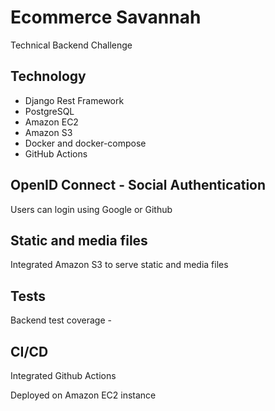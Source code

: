 # Ecommerce Savannah
Technical Backend Challenge

## Technology
- Django Rest Framework
- PostgreSQL
- Amazon EC2
- Amazon S3
- Docker and docker-compose
- GitHub Actions

## OpenID Connect - Social Authentication
Users can login using Google or Github

## Static and media files
Integrated Amazon S3 to serve static and media files

## Tests
Backend test coverage - 

## CI/CD
Integrated Github Actions 

Deployed on Amazon EC2 instance

